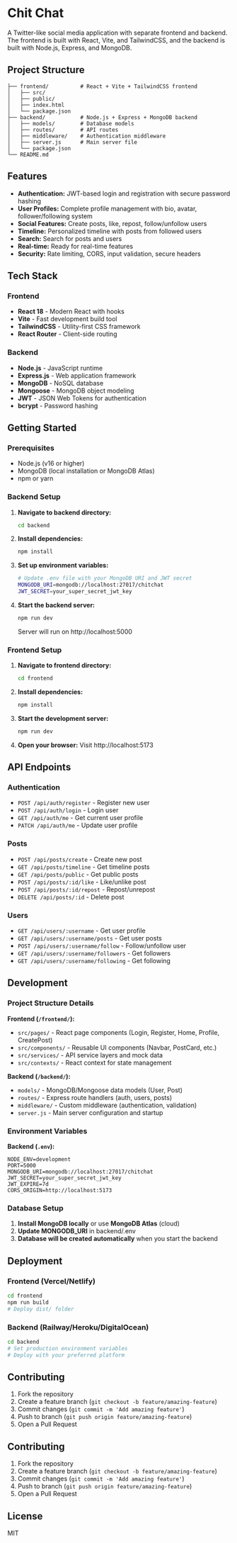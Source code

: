 
# Chit Chat

A Twitter-like social media application with separate frontend and backend. The frontend is built with React, Vite, and TailwindCSS, and the backend is built with Node.js, Express, and MongoDB.

## Project Structure
```
├── frontend/          # React + Vite + TailwindCSS frontend
│   ├── src/
│   ├── public/
│   ├── index.html
│   └── package.json
├── backend/           # Node.js + Express + MongoDB backend
│   ├── models/        # Database models
│   ├── routes/        # API routes
│   ├── middleware/    # Authentication middleware
│   ├── server.js      # Main server file
│   └── package.json
└── README.md
```

## Features
- **Authentication:** JWT-based login and registration with secure password hashing
- **User Profiles:** Complete profile management with bio, avatar, follower/following system
- **Social Features:** Create posts, like, repost, follow/unfollow users
- **Timeline:** Personalized timeline with posts from followed users
- **Search:** Search for posts and users
- **Real-time:** Ready for real-time features
- **Security:** Rate limiting, CORS, input validation, secure headers

## Tech Stack

### Frontend
- **React 18** - Modern React with hooks
- **Vite** - Fast development build tool
- **TailwindCSS** - Utility-first CSS framework
- **React Router** - Client-side routing

### Backend
- **Node.js** - JavaScript runtime
- **Express.js** - Web application framework
- **MongoDB** - NoSQL database
- **Mongoose** - MongoDB object modeling
- **JWT** - JSON Web Tokens for authentication
- **bcrypt** - Password hashing

## Getting Started

### Prerequisites
- Node.js (v16 or higher)
- MongoDB (local installation or MongoDB Atlas)
- npm or yarn

### Backend Setup
1. **Navigate to backend directory:**
   ```bash
   cd backend
   ```
2. **Install dependencies:**
   ```bash
   npm install
   ```
3. **Set up environment variables:**
   ```bash
   # Update .env file with your MongoDB URI and JWT secret
   MONGODB_URI=mongodb://localhost:27017/chitchat
   JWT_SECRET=your_super_secret_jwt_key
   ```
4. **Start the backend server:**
   ```bash
   npm run dev
   ```
   Server will run on http://localhost:5000

### Frontend Setup
1. **Navigate to frontend directory:**
   ```bash
   cd frontend
   ```
2. **Install dependencies:**
   ```bash
   npm install
   ```
3. **Start the development server:**
   ```bash
   npm run dev
   ```
4. **Open your browser:**
   Visit http://localhost:5173

## API Endpoints

### Authentication
- `POST /api/auth/register` - Register new user
- `POST /api/auth/login` - Login user
- `GET /api/auth/me` - Get current user profile
- `PATCH /api/auth/me` - Update user profile

### Posts
- `POST /api/posts/create` - Create new post
- `GET /api/posts/timeline` - Get timeline posts
- `GET /api/posts/public` - Get public posts
- `POST /api/posts/:id/like` - Like/unlike post
- `POST /api/posts/:id/repost` - Repost/unrepost
- `DELETE /api/posts/:id` - Delete post

### Users
- `GET /api/users/:username` - Get user profile
- `GET /api/users/:username/posts` - Get user posts
- `POST /api/users/:username/follow` - Follow/unfollow user
- `GET /api/users/:username/followers` - Get followers
- `GET /api/users/:username/following` - Get following

## Development

### Project Structure Details

**Frontend (`/frontend/`):**
- `src/pages/` - React page components (Login, Register, Home, Profile, CreatePost)
- `src/components/` - Reusable UI components (Navbar, PostCard, etc.)
- `src/services/` - API service layers and mock data
- `src/contexts/` - React context for state management

**Backend (`/backend/`):**
- `models/` - MongoDB/Mongoose data models (User, Post)
- `routes/` - Express route handlers (auth, users, posts)
- `middleware/` - Custom middleware (authentication, validation)
- `server.js` - Main server configuration and startup

### Environment Variables

**Backend (`.env`):**
```env
NODE_ENV=development
PORT=5000
MONGODB_URI=mongodb://localhost:27017/chitchat
JWT_SECRET=your_super_secret_jwt_key
JWT_EXPIRE=7d
CORS_ORIGIN=http://localhost:5173
```

### Database Setup
1. **Install MongoDB locally** or use **MongoDB Atlas** (cloud)
2. **Update MONGODB_URI** in backend/.env
3. **Database will be created automatically** when you start the backend

## Deployment

### Frontend (Vercel/Netlify)
```bash
cd frontend
npm run build
# Deploy dist/ folder
```

### Backend (Railway/Heroku/DigitalOcean)
```bash
cd backend
# Set production environment variables
# Deploy with your preferred platform
```

## Contributing
1. Fork the repository
2. Create a feature branch (`git checkout -b feature/amazing-feature`)
3. Commit changes (`git commit -m 'Add amazing feature'`)
4. Push to branch (`git push origin feature/amazing-feature`)
5. Open a Pull Request
## Contributing
1. Fork the repository
2. Create a feature branch (`git checkout -b feature/amazing-feature`)
3. Commit changes (`git commit -m 'Add amazing feature'`)
4. Push to branch (`git push origin feature/amazing-feature`)
5. Open a Pull Request

## License
MIT
